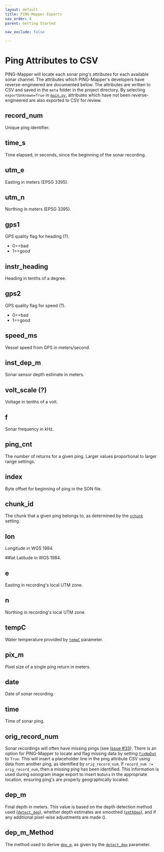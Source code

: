 ```yaml
---
layout: default
title: PING-Mapper Exports
nav_order: 4
parent: Getting Started

nav_exclude: false

---
```


# Ping Attributes to CSV

PING-Mapper will locate each sonar ping's attributes for each available sonar channel. The attributes which PING-Mapper's developers have reverse-engineered are documented below. The attributes are written to CSV and saved in the `meta` folder in the project directory. By selecting `exportUnknown=True` in [`main.py`](https://github.com/CameronBodine/PINGMapper/blob/4b2446f38cde6a54551fcb8f8a4db1014d040077/main.py#L53), attributes which have not been reverse-engineered are also exported to CSV for review.

## record_num
Unique ping identifier.

## time_s
Time elapsed, in seconds, since the beginning of the sonar recording.

## utm_e
Easting in meters (EPSG 3395).

## utm_n
Northing in meters (EPSG 3395).

## gps1
GPS quality flag for heading (?).
- 0==bad
- 1==good

## instr_heading
Heading in tenths of a degree.

## gps2
GPS quality flag for speed (?).
- 0==bad
- 1==good

## speed_ms
Vessel speed from GPS in meters/second.

## inst_dep_m
Sonar sensor depth estimate in meters.

## volt_scale (?)
Voltage in tenths of a volt.

## f
Sonar frequency in kHz.

## ping_cnt
The number of returns for a given ping. Larger values proportional to larger range settings.

## index
Byte offset for beginning of ping in the SON file.

## chunk_id
The chunk that a given ping belongs to, as determined by the [`nchunk`](https://github.com/CameronBodine/PINGMapper/blob/4b2446f38cde6a54551fcb8f8a4db1014d040077/main.py#L52) setting.

## lon
Longitude in WGS 1984.

##lat
Latitude in WGS 1984.

## e
Easting in recording's local UTM zone.

## n
Northing in recording's local UTM zone.

## tempC
Water temperature provided by [`tempC`](https://github.com/CameronBodine/PINGMapper/blob/4b2446f38cde6a54551fcb8f8a4db1014d040077/main.py#L51) parameter.

## pix_m
Pixel size of a single ping return in meters.

## date
Date of sonar recording.

## time
Time of sonar ping.

## orig_record_num
Sonar recordings will often have missing pings (see [Issue #33](https://github.com/CameronBodine/PINGMapper/issues/33)). There is an option for PING-Mapper to locate and flag missing data by setting [`fixNoDat`](https://github.com/CameronBodine/PINGMapper/blob/4b2446f38cde6a54551fcb8f8a4db1014d040077/main.py#L54) to `True`. This will insert a placeholder line in the ping attribute CSV using data from another ping, as identified by `orig_record_num`. If `record_num != orig_record_num`, then a missing ping has been identified. This information is used during sonogram image export to insert `NoData` in the appropriate location, ensuring ping's are properly geographically located.

## dep_m
Final depth in meters. This value is based on the depth detection method used ([`detect_dep`](https://github.com/CameronBodine/PINGMapper/blob/4b2446f38cde6a54551fcb8f8a4db1014d040077/main.py#L71-L72)), whether depth estimates are smoothed ([`smthDep`](https://github.com/CameronBodine/PINGMapper/blob/4b2446f38cde6a54551fcb8f8a4db1014d040077/main.py#L74)), and if any additional pixel-wise adjustments are made ().

## dep_m_Method
The method used to derive [`dep_m`](#dep_m), as given by the [`detect_dep`](https://github.com/CameronBodine/PINGMapper/blob/4b2446f38cde6a54551fcb8f8a4db1014d040077/main.py#L71-L72) parameter.

